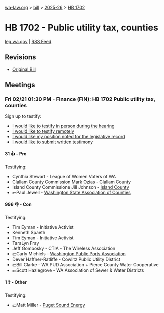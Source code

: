 [wa-law.org](/) > [bill](/bill/) > [2025-26](/bill/2025-26/) > [HB 1702](/bill/2025-26/hb/1702/)

# HB 1702 - Public utility tax, counties
[leg.wa.gov](https://app.leg.wa.gov/billsummary?BillNumber=1702&Year=2025&Initiative=false) | [RSS Feed](./rss.xml)

## Revisions
* [Original Bill](1/)

## Meetings
### Fri 02/21 01:30 PM - Finance (FIN): HB 1702 Public utility tax, counties
Sign up to testify:
* [I would like to testify in person during the hearing](https://app.leg.wa.gov/csi/Testifier/Add?chamber=House&mId=32819&aId=163955&caId=25946&tId=1)
* [I would like to testify remotely](https://app.leg.wa.gov/csi/Testifier/Add?chamber=House&mId=32819&aId=163955&caId=25946&tId=2)
* [I would like my position noted for the legislative record](https://app.leg.wa.gov/csi/Testifier/Add?chamber=House&mId=32819&aId=163955&caId=25946&tId=3)
* [I would like to submit written testimony](https://app.leg.wa.gov/csi/Testifier/Add?chamber=House&mId=32819&aId=163955&caId=25946&tId=4)

#### 31 👍 - Pro
Testifying:
* Cynthia Stewart - League of Women Voters of WA
* Clallam County Commission Mark Ozias - Clallam County
* Island County Commissione Jill Johnson - [Island County](/org/island_county/)
* 💵Paul Jewell - [Washington State Association of Counties](/org/washington_state_association_of_counties/)

#### 996 👎 - Con
Testifying:
* Tim Eyman - Initiative Activist
* Kenneth Spaeth
* Tim Eyman - Initiative Activist
* TaraLyn Fray
* Jeff Gombosky - CTIA - The Wireless Association
* 💵Carly Michiels - [Washington Public Ports Association](/org/washington_public_ports_association/)
* Dever Haffner-Ratliffe - Cowlitz Public Utility District
* 💵Bill Clarke - WA PUD Association + Pierce County Water Cooperative
* 💵Scott Hazlegrove - WA Association of Sewer & Water Districts

#### 1 ❓ - Other
Testifying:
* 💵Matt Miller - [Puget Sound Energy](/org/puget_sound_energy_inc/)

